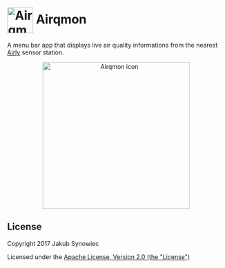# <img src="https://user-images.githubusercontent.com/1029142/32918679-7336704a-cb23-11e7-92b2-d8a7f2588055.png" width="60px" align="center" alt="Airqmon icon" /> Airqmon

A menu bar app that displays live air quality informations from the nearest [Airly](https://airly.eu/en/) sensor station.

<p align="center">
  <img src="https://user-images.githubusercontent.com/1029142/32922867-afcb62b6-cb34-11e7-8fe0-24e1c412a60e.png" width="341px" align="center" alt="Airqmon icon" />
</p>

## License

Copyright 2017 Jakub Synowiec

Licensed under the [Apache License, Version 2.0 (the "License")](https://raw.githubusercontent.com/jsynowiec/airqmon/master/LICENSE)
